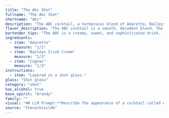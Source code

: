 ```yaml
---
title: "The Abc Shot"
fullname: "The Abc Shot"
shortname: "Abc"
description: "The ABC cocktail, a harmonious blend of Amaretto, Baileys Irish Cream, and Cognac, belongs to the **Cream Liqueur Cocktail** family. Its origins are likely modern, a playful combination of popular liqueurs, enjoyed for its rich, creamy texture and sweet, nutty notes. "
flavor_description: "The ABC cocktail is a smooth, decadent blend. The Amaretto provides a sweet almond and vanilla base, while the Baileys Irish Cream adds a rich, creamy texture and notes of chocolate and coffee. The Cognac contributes a dry, warming complexity with hints of fruit and spice.  The result is a balanced, indulgent cocktail with a velvety mouthfeel and a lingering warmth. "
bartender_tips: "The ABC is a creamy, sweet, and sophisticated drink.  When mixing, remember that Baileys is quite thick.  Use a cocktail shaker with ice and shake vigorously to blend all ingredients evenly.  Strain into a chilled coupe glass.  Garnish with a coffee bean or a drizzle of chocolate for an extra touch of decadence. "
ingredients:
  - item: "Amaretto"
    measure: "1/3"
  - item: "Baileys Irish Cream"
    measure: "1/3"
  - item: "Cognac"
    measure: "1/3"
instructions:
  - item: "Layered in a shot glass."
glass: "Shot glass"
category: "shot"
has_alcohol: true
base_spirit: "brandy"
family: ""
visual: "## LLM Prompt:**Describe the appearance of a cocktail called ABC made with Amaretto, Baileys Irish Cream, and Cognac. Consider the following factors:*** **Color:** How does the combination of these liquors affect the overall color of the drink?  Is it a deep brown, a lighter cream color, or something in between?  Does it have any distinct hues or shades?* **Texture:**  Is the drink smooth and creamy?  Is it thick or thin?  Does it have any layers or separation?* **Presentation:**  Is there anything about the way the drink is served (e.g., in a chilled glass, with ice, garnished) that affects its appearance? * **Overall Impression:**  How would you describe the visual appeal of this cocktail?  Is it elegant, inviting, or something else?**Please provide a detailed and evocative description of the ABC cocktail's appearance, capturing the visual essence of the drink.** "
source: "thecocktaildb"
---
```


